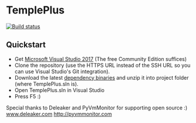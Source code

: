 # TemplePlus

[![Build status](https://ci.appveyor.com/api/projects/status/github/GrognardsFromHell/TemplePlus?svg=true)](https://ci.appveyor.com/project/templeplus/templeplus)

## Quickstart

* Get [Microsoft Visual Studio 2017](https://www.visualstudio.com/) (The free Community Edition suffices)
* Clone the repository (use the HTTPS URL instead of the SSH URL so you can use Visual Studio's Git integration).
* Download the latest [dependency binaries](https://github.com/GrognardsFromHell/Dependencies/releases/) and unzip it into project folder (where TemplePlus.sln is).
* Open TemplePlus.sln in Visual Studio
* Press F5 :)

Special thanks to Deleaker and PyVmMonitor for supporting open source :)  
www.deleaker.com
http://pyvmmonitor.com
